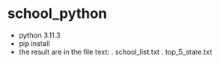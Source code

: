 # school_python
 - python 3.11.3
 - pip install
 - the result are in the file text:
      . school_list.txt
      . top_5_state.txt
